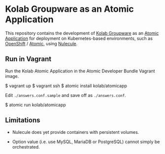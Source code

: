 # Kolab Groupware as an Atomic Application

This repository contains the development of
[Kolab Groupware](https://kolab.org) as an
[Atomic Application](http://www.projectatomic.io/docs/atomicapp/) for
deployment on Kubernetes-based environments, such as
[OpenShift](https://www.openshift.com/) /
[Atomic](http://www.projectatomic.io), using
[Nulecule](http://www.projectatomic.io/docs/nulecule/).

## Run in Vagrant

Run the Kolab Atomic Application in the Atomic Developer Bundle Vagrant
image.

  $ vagrant up
  $ vagrant ssh
  $ atomic install kolab/atomicapp

Edit `./answers.conf.sample` and save off as `./answers.conf`.

  $ atomic run kolab/atomicapp

## Limitations

  * Nulecule does yet provide containers with persistent volumes.

  * Option value (i.e. use MySQL, MariaDB or PostgreSQL) cannot simply
    be orchestrated.


